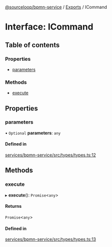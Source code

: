 [@sourceloop/bpmn-service](../README.md) / [Exports](../modules.md) / ICommand

# Interface: ICommand

## Table of contents

### Properties

- [parameters](ICommand.md#parameters)

### Methods

- [execute](ICommand.md#execute)

## Properties

### parameters

• `Optional` **parameters**: `any`

#### Defined in

[services/bpmn-service/src/types/types.ts:12](https://github.com/sourcefuse/loopback4-microservice-catalog/blob/68ec38a2a/services/bpmn-service/src/types/types.ts#L12)

## Methods

### execute

▸ **execute**(): `Promise`<`any`\>

#### Returns

`Promise`<`any`\>

#### Defined in

[services/bpmn-service/src/types/types.ts:13](https://github.com/sourcefuse/loopback4-microservice-catalog/blob/68ec38a2a/services/bpmn-service/src/types/types.ts#L13)

